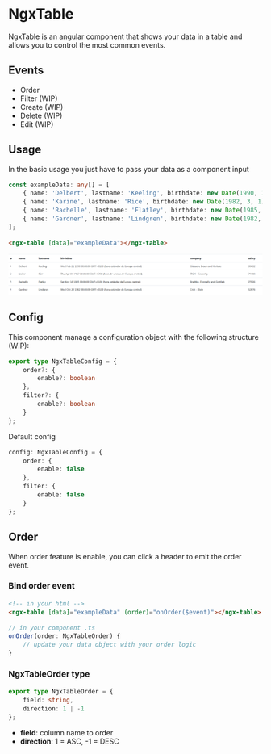 # NgxTable

NgxTable is an angular component that shows your data in a table and allows you to control the most common events.

## Events

- Order
- Filter (WIP)
- Create (WIP)
- Delete (WIP)
- Edit (WIP)

## Usage

In the basic usage you just have to pass your data as a component input

```typescript
const exampleData: any[] = [
    { name: 'Delbert', lastname: 'Keeling', birthdate: new Date(1990, 1, 21), company: 'Gislason, Braun and Kerluke', salary: 30432 },
    { name: 'Karine', lastname: 'Rice', birthdate: new Date(1982, 3, 1), company: 'Thiel - Connelly', salary: 29188 },
    { name: 'Rachelle', lastname: 'Flatley', birthdate: new Date(1985, 10, 16), company: 'Bradtke, Donnelly and Gottlieb', salary: 27026 },
    { name: 'Gardner', lastname: 'Lindgren', birthdate: new Date(1982, 9, 20), company: 'Crist - Klein', salary: 52676 }
];
```
```html
<ngx-table [data]="exampleData"></ngx-table>
```

![simple table](./doc-assets/simple-table.PNG)

## Config

This component manage a configuration object with the following structure (WIP):

```typescript
export type NgxTableConfig = {
    order?: {
        enable?: boolean 
    },
    filter?: {
        enable?: boolean
    }
};
```

Default config

```typescript
config: NgxTableConfig = {
    order: {
        enable: false
    },
    filter: {
        enable: false
    }
};
```

## Order

When order feature is enable, you can click a header to emit the order event.

### Bind order event

```html
<!-- in your html -->
<ngx-table [data]="exampleData" (order)="onOrder($event)"></ngx-table>
```

```typescript
// in your component .ts
onOrder(order: NgxTableOrder) {
    // update your data object with your order logic
}
```

### NgxTableOrder type

```typescript
export type NgxTableOrder = {
    field: string,
    direction: 1 | -1
};
```
- **field**: column name to order
- **direction**: 1 = ASC, -1 = DESC
